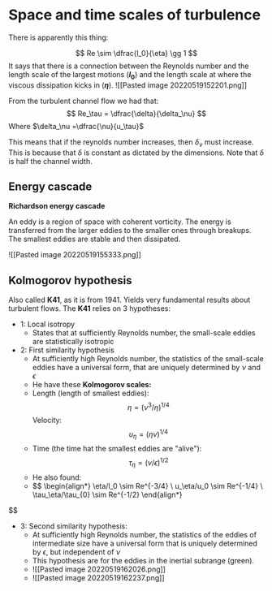 # Space and time scales of turbulence

There is apparently this thing:

$$
Re \sim \dfrac{l_0}{\eta} \gg 1
$$
It says that there is a connection between the Reynolds number and the length scale of the largest motions (**$l_0$**) and the length scale at where the viscous dissipation kicks in (**$\eta$**). 
![[Pasted image 20220519152201.png]]


From the turbulent channel flow we had that:
$$
Re_\tau = \dfrac{\delta}{\delta_\nu}
$$
Where $\delta_\nu =\dfrac{\nu}{u_\tau}$

This means that if the reynolds number increases, then $\delta_\nu$ must increase. This is because that $\delta$ is constant as dictated by the dimensions.  Note that $\delta$ is half the channel width.

## Energy cascade
**Richardson energy cascade**

An eddy is a region of space with coherent vorticity. 
The energy is transferred from the larger eddies to the smaller ones through breakups.
The smallest eddies are stable and then dissipated. 

![[Pasted image 20220519155333.png]]


## Kolmogorov hypothesis
Also called **K41**, as it is from 1941.
Yields very fundamental results about turbulent flows.
The **K41** relies on 3 hypotheses:
- 1: Local isotropy
	- States that at sufficiently Reynolds number, the small-scale eddies are statistically isotropic
- 2: First similarity hypothesis
	- At sufficiently high Reynolds number, the statistics of the small-scale eddies have a universal form, that are uniquely determined by $\nu$ and $\epsilon$
	- He have these **Kolmogorov scales:**
	- Length (length of smallest eddies): $$ \eta = (\nu^3/\eta)^{1/4} $$ Velocity: $$ u_\eta = (\eta \nu)^{1/4} $$
	- Time (the time hat the smallest eddies are "alive"): $$ \tau_\eta =(\nu/\epsilon)^{1/2} $$
	- He also found:
	- $$
\begin{align*}
\eta/l_0 \sim Re^{-3/4} \\
u_\eta/u_0 \sim Re^{-1/4}  \\
\tau_\eta/\tau_{0} \sim Re^{-1/2} 
\end{align*}

$$
- 3: Second similarity hypothesis:
	- At sufficiently high Reynolds number, the statistics of the eddies of intermediate size have a universal form that is uniquely determined by $\epsilon$, but independent of $\nu$
	- This hypothesis are for the eddies in the inertial subrange (green). 
	- ![[Pasted image 20220519162026.png]]
	- ![[Pasted image 20220519162237.png]]




